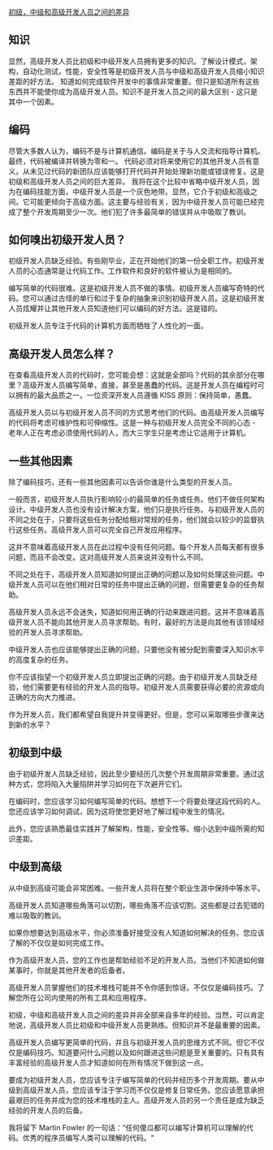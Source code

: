 [初级，中级和高级开发人员之间的差异](https://medium.com/better-programming/the-differences-between-a-junior-mid-level-and-senior-developer-bb2cb2eb000d)

## 知识

显然，高级开发人员比初级和中级开发人员拥有更多的知识。了解设计模式，架构，自动化测试，性能，安全性等是初级开发人员与中级和高级开发人员缩小知识差距的好方法。
知道如何完成软件开发中的事情非常重要。但只是知道所有这些东西并不能使你成为高级开发人员。知识不是开发人员之间的最大区别 - 这只是其中一个因素。

## 编码

尽管大多数人认为，编码不是与计算机通信。编码是关于与人交流和指导计算机。最终，代码被编译并转换为零和一。
代码必须对将来使用它的其他开发人员有意义。从未见过代码的新团队应该能够打开代码并开始处理新功能或错误修复。这是初级和高级开发人员之间的巨大差异。
我将在这个比较中省略中级开发人员，因为在编码技能方面，中级开发人员是一个灰色地带。显然，它介于初级和高级之间。它可能更倾向于高级方面。这主要与经验有关，因为中级开发人员可能已经完成了整个开发周期至少一次。他们犯了许多最简单的错误并从中吸取了教训。

## 如何嗅出初级开发人员？

初级开发人员缺乏经验。有些刚毕业，正在开始他们的第一份全职工作。初级开发人员的心态通常是让代码工作。工作软件和良好的软件被认为是相同的。

编写简单的代码很难。这是初级开发人员不做的事情。初级开发人员编写奇特的代码。您可以通过古怪的单行和过于复杂的抽象来识别初级开发人员。这是初级开发人员炫耀并让其他开发人员知道他们可以编码的好方法。这是错的。

初级开发人员专注于代码的计算机方面而牺牲了人性化的一面。

## 高级开发人员怎么样？

在查看高级开发人员的代码时，您可能会想：这就是全部吗？代码的其余部分在哪里？高级开发人员编写简单，直接，甚至是愚蠢的代码。这是开发人员在编程时可以拥有的最大品质之一。一位资深开发人员遵循 KISS 原则：保持简单，愚蠢。

高级开发人员以与初级开发人员不同的方式思考他们的代码。由高级开发人员编写的代码将考虑可维护性和可伸缩性。这是一种与初级开发人员完全不同的心态 - 老年人正在考虑必须使用代码的人，而大三学生只是考虑让它适用于计算机。

## 一些其他因素

除了编码技巧，还有一些其他因素可以告诉你谁是什么类型的开发人员。

一般而言，初级开发人员执行影响较小的最简单的任务或任务。他们不做任何架构设计。中级开发人员也没有设计解决方案，他们只是执行任务。与初级开发人员的不同之处在于，只要将这些任务分配给相对常规的任务，他们就会以较少的监督执行这些任务。高级开发人员可以完全自己开发应用程序。

这并不意味着高级开发人员在此过程中没有任何问题。每个开发人员每天都有很多问题，而且不会改变。这对高级开发人员来说并没有什么不同。

不同之处在于，高级开发人员知道如何提出正确的问题以及如何处理这些问题。中级开发人员可以在他们相对日常的任务中提出正确的问题，但需要更复杂的任务帮助。

高级开发人员永远不会迷失，知道如何用正确的行动来跟进问题。这并不意味着高级开发人员不能向其他开发人员寻求帮助。有时，最好的方法是向其他有该领域经验的开发人员寻求帮助。

中级开发人员也应该能够提出正确的问题，只要他没有被分配到需要深入知识水平的高度复杂的任务。

你不应该指望一个初级开发人员立即提出正确的问题。由于初级开发人员缺乏经验，他们需要更有经验的开发人员的指导。初级开发人员需要获得必要的资源或向正确的方向大力推进。

作为开发人员，我们都希望自我提升并变得更好。但是，您可以采取哪些步骤来达到新的水平？

## 初级到中级

由于初级开发人员缺乏经验，因此至少要经历几次整个开发周期非常重要。通过这种方式，您将陷入大量陷阱并学习如何在下次避开它们。

在编码时，您应该学习如何编写简单的代码。想想下一个将要处理这段代码的人。您还应该学习如何调试，因为这将使您更好地了解过程中发生的情况。

此外，您应该熟悉最佳实践并了解架构，性能，安全性等。缩小达到中级所需的知识差距。

## 中级到高级

从中级到高级可能会非常困难。一些开发人员将在整个职业生涯中保持中等水平。

高级开发人员知道哪些角落可以切割，哪些角落不应该切割。这些都是过去犯错的难以吸取的教训。

如果你想要达到高级水平，你必须准备好接受没有人知道如何解决的任务。您应该了解的不仅仅是如何完成工作。

作为高级开发人员，您的工作也是帮助经验不足的开发人员。当他们不知道如何做某事时，你就是其他开发者的后备者。

高级开发人员掌握他们的技术堆栈可能并不令你感到惊讶。不仅仅是编码技巧。了解您所在公司内使用的所有工具和应用程序。

初级，中级和高级开发人员之间的差异并非全部来自多年的经验。当然，可以肯定地说，高级开发人员比初级和中级开发人员更熟练。但知识并不是最重要的因素。

高级开发人员编写更简单的代码，并且与初级开发人员的思维方式不同。但它不仅仅是编码技巧。知道要问什么问题以及如何跟进这些问题是至关重要的。只有具有丰富经验的高级开发人员才知道如何在所有情况下做到这一点。

要成为初级开发人员，您应该专注于编写简单的代码并经历多个开发周期。要从中级到高级开发人员，您应该专注于学习而不仅仅是修复日常任务。您应该愿意承担最艰巨的任务并成为您的技术堆栈的主人。高级开发人员的另一个责任是成为缺乏经验的开发人员的后备。

我将留下 Martin Fowler 的一句话：“任何傻瓜都可以编写计算机可以理解的代码。优秀的程序员编写人类可以理解的代码。“

